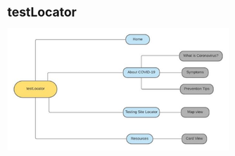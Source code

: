# testLocator

![alt text](https://github.com/annguyens/testLocator/blob/main/images-in-readme/COVID-19%20Testing%20Center.jpeg)
